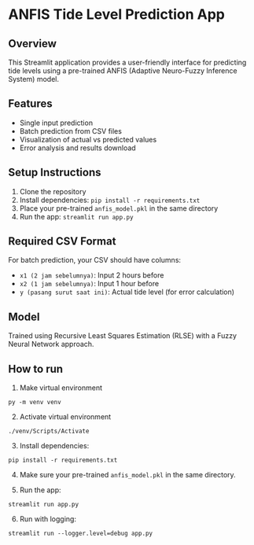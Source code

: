 # ANFIS Tide Level Prediction App

## Overview
This Streamlit application provides a user-friendly interface for predicting tide levels using a pre-trained ANFIS (Adaptive Neuro-Fuzzy Inference System) model.

## Features
- Single input prediction
- Batch prediction from CSV files
- Visualization of actual vs predicted values
- Error analysis and results download

## Setup Instructions
1. Clone the repository
2. Install dependencies: `pip install -r requirements.txt`
3. Place your pre-trained `anfis_model.pkl` in the same directory
4. Run the app: `streamlit run app.py`

## Required CSV Format
For batch prediction, your CSV should have columns:
- `x1 (2 jam sebelumnya)`: Input 2 hours before
- `x2 (1 jam sebelumnya)`: Input 1 hour before
- `y (pasang surut saat ini)`: Actual tide level (for error calculation)

## Model
Trained using Recursive Least Squares Estimation (RLSE) with a Fuzzy Neural Network approach.

## How to run
1. Make virtual environment
```
py -m venv venv
```

2. Activate virtual environment
```
./venv/Scripts/Activate
```
3. Install dependencies: 
```
pip install -r requirements.txt
```
4. Make sure your pre-trained `anfis_model.pkl` in the same directory.

5. Run the app:
```
streamlit run app.py
```

6. Run with logging: 
```
streamlit run --logger.level=debug app.py
```